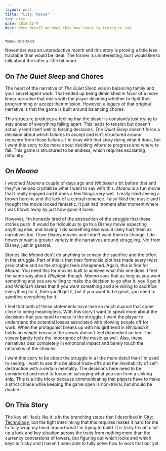 ```yaml
---
layout: post
title: "City: Moana"
tag: city
date: 2018-12-9
desc: More detail on what this new story is trying to say.
---
```


<p style="font-size:10px">Written: 2016-12-09


November was an unproductive month and this story is proving a little less tractable than would be ideal. The former is uninteresting, but I would like to talk about the latter a little bit more.

## On *The Quiet Sleep* and Chores

The heart of the narrative of *The Quiet Sleep* was in balancing family and your secret agent work. That ended up being diminished in favor of a more linear narrative that deals with the player deciding whether to fight their programming or accept their mission. However, a legacy of that original narrative is that the game is built around balancing chores.


This structure produces a feeling that the player is constantly just trying to stay ahead of everything falling apart. This leads to tension but doesn't actually lend itself well to forcing decisions. *The Quiet Sleep* doesn't force a decision about which failures to accept and isn't structured around recovery from those failures. I'm okay with that story doing what it does, but I want this story to be more about deciding where to progress and where to fail. This game is structured to be endless, which requires escalating difficulty.

## On *Moana*

I watched *Moana* a couple of days ago and *Whiplash* a bit before that and they've helped crystallize what I want to say with this. *Moana* is a fun movie that I really enjoyed and it does a few things very well. I really liked seeing a brown heroine and the lack of a central romance. I also liked the music and I thought the movie looked fantastic. It just had moment after moment where I was blown away by just how good it looks.


However, I'm honestly tired of the abstraction of the struggle that these stories push. It would be ridiculous to go to a Disney movie expecting anything else, and having it do something else would likely hurt them as narratives too. I love Disney movies and I don't want them to change. I do however want a greater variety in the narratives around struggling. Not from Disney, just in general.


Stories like *Moana* don't do anything to convey the sacrifice and the effort in the struggle. Part of this is that their formulaic plot has made every twist predictable and so the struggle feels cheapened. Again, this is fine for *Moana*. You need this for movies built to achieve what this one does. I feel the same way about *Whiplash* though. *Moana* says that as long as you want something and you are willing to make the decision to go after it, you'll get it and *Whiplash* states that if you want something and are willing to sacrifice everything for it, then you'll get it, but if you want to be great, you need to sacrifice everything for it.


I feel that both of these statements have lose so much nuance that come close to being meaningless. With this story I want to speak more about the decisions that you need to make in the struggle. I want the player to understand the potential losses associated with blowing people off for work. When the protagonist breaks up with his girlfriend in *Whiplash* it holds no weight because the viewer doesn't feel dependent on her. The viewer barely feels the importance of the music as well. Also, these narratives deal completely in emotional impact and barely touch the rationales of the choices.


I want this story to be about the struggle in a little more detail than I'm used to seeing. I want to see this be about trade-offs and the inevitability of self-destruction with a certain mentality. The decisions here need to be considered and need to focus on salvaging what you can from a sinking ship. This is a little tricky because communicating that players have to make a strict choice while keeping the game open is non-trivial, but should be doable.

## On This Story

The key still feels like it is in the branching states that I described in [City: Technology](/blog/city/technology), but the tight interlinking that this requires makes it hard for me to fully wrap my head around what I'm trying to build. It is fairly trivial to set up a lock and key situation across the traits from nothing more than the currency conversions of towers, but figuring out which locks and which keys is tricky and I haven't been able to fully solve how to work that out yet.

